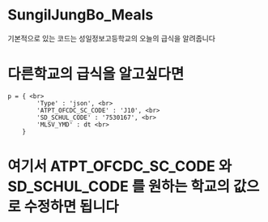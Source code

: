 # SungilJungBo_Meals
기본적으로 있는 코드는 성일정보고등학교의 오늘의 급식을 알려줍니다
# 다른학교의 급식을 알고싶다면
```
p = { <br>
        'Type' : 'json', <br>
        'ATPT_OFCDC_SC_CODE' : 'J10', <br>
        'SD_SCHUL_CODE' : '7530167', <br>
        'MLSV_YMD' : dt <br>
    }   
```
# 여기서 ATPT_OFCDC_SC_CODE 와 SD_SCHUL_CODE 를 원하는 학교의 값으로 수정하면 됩니다
